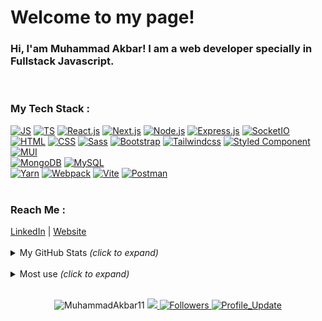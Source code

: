 # Welcome to my page!

### Hi, I'am  Muhammad Akbar! I am a web developer specially in Fullstack Javascript.


<br />

### My Tech Stack :

<div >
  <a href="https://github.com/MuhammadAkbar11?tab=repositories&language=javascript" target="_blank"><img alt="JS" src="https://img.shields.io/badge/Javascript-%23323330.svg?style=flat-square&logo=javascript&logoColor=%23F7DF1E"></a>
  <a href="https://github.com/MuhammadAkbar11?tab=repositories&language=typescript" target="_blank"><img alt="TS" src="https://img.shields.io/badge/Typescript-%23323330.svg?style=flat-square&logo=typescript&logoColor=#23007ACC"></a>
  <a href="https://github.com/MuhammadAkbar11?tab=repositories&q=react" target="_blank"><img alt="React.js" src="https://img.shields.io/badge/React.js-%23323330.svg?style=flat-square&logo=react&logoColor=%2361DAFB"></a>
  <a href="https://github.com/MuhammadAkbar11?tab=repositories&q=next" target="_blank"><img alt="Next.js" src="https://img.shields.io/badge/Next.js-%23323330.svg?style=flat-square&logo=next.js&logoColor=white"></a>
  <a href="https://github.com/MuhammadAkbar11?tab=repositories&q=node" target="_blank"><img alt="Node.js" src="https://img.shields.io/badge/Node-%23323330.svg?style=flat-square&logo=node.js&logoColor=6DA55F"></a>
  <a href="https://github.com/MuhammadAkbar11?tab=repositories&q=express" target="_blank"><img alt="Express.js" src="https://img.shields.io/badge/Express.js-%23323330.svg?style=flat-square&logo=express&logoColor=#f5f5f5"></a>
  <a href="https://github.com/MuhammadAkbar11?tab=repositories&q=socket" target="_blank"><img alt="SocketIO" src="https://img.shields.io/badge/Socket.io-%23323330.svg?style=flat-square&logo=socket.io&logoColor=%010101"></a>
</div>
<div >
   <a href="https://github.com/MuhammadAkbar11?tab=repositories&language=html" target="_blank"><img alt="HTML" src="https://img.shields.io/badge/HTML5-%23323330.svg?style=flat-square&logo=html5&logoColor=%23E34F26"></a>
   <a href="https://github.com/MuhammadAkbar11?tab=repositories&language=css" target="_blank"><img alt="CSS" src="https://img.shields.io/badge/CSS3-%23323330.svg?style=flat-square&logo=css3&logoColor=%231572B6"></a>
   <a href="https://github.com/MuhammadAkbar11?tab=repositories&language=scss" target="_blank"><img alt="Sass" src="https://img.shields.io/badge/Sass-%23323330.svg?style=flat-square&logo=sass&logoColor=%23BF4080"></a>
   <a href="https://github.com/MuhammadAkbar11?tab=repositories&q=bootstrap" target="_blank"><img alt="Bootstrap" src="https://img.shields.io/badge/Bootstrap-%23323330.svg?style=flat-square&logo=bootstrap&logoColor=%237431FA"></a>
   <a href="https://github.com/MuhammadAkbar11?tab=repositories&q=tailwindcss" target="_blank"><img alt="Tailwindcss" src="https://img.shields.io/badge/Tailwindcss-%23323330.svg?style=flat-square&logo=tailwindcss&logoColor=%2338B2AC"></a>
   <a href="https://github.com/MuhammadAkbar11?tab=repositories&q=styled-components" target="_blank"><img alt="Styled Component" src="https://img.shields.io/badge/Styled--components-%23323330.svg?style=flat-square&logo=styled-components&logoColor=DB7093"></a>
   <a href="https://github.com/MuhammadAkbar11?tab=repositories&q=mui" target="_blank"><img alt="MUI" src="https://img.shields.io/badge/MUI-%23323330.svg?style=flat-square&logo=MUI&logoColor=%230081CB"></a>
</div>

<div>
  <a href="https://github.com/MuhammadAkbar11?tab=repositories&q=mongodb" target="_blank"><img alt="MongoDB" src="https://img.shields.io/badge/MongoDB-%23323330.svg?style=flat-square&logo=mongodb&logoColor=%234ea94b"></a>
  <a href="https://github.com/MuhammadAkbar11?tab=repositories&q=mysql" target="_blank"><img alt="MySQL" src="https://img.shields.io/badge/MySQL-%23323330.svg?style=flat-square&logo=mysql&logoColor=ffbc14"></a>
</div>
<div>
  <a href="https://github.com/MuhammadAkbar11?tab=repositories&q=yarn" target="_blank"><img alt="Yarn" src="https://img.shields.io/badge/Yarn-%23323330.svg?style=flat-square&logo=yarn&logoColor=%232C8EBB"></a>
  <a href="https://github.com/MuhammadAkbar11?tab=repositories&q=webpack" target="_blank"><img alt="Webpack" src="https://img.shields.io/badge/Webpack-%23323330.svg?style=flat-square&logo=webpack&logoColor=%238DD6F9"></a>
  <a href="https://github.com/MuhammadAkbar11?tab=repositories&q=vite" target="_blank"><img alt="Vite" src="https://img.shields.io/badge/Vite.js-%23323330.svg?style=flat-square&logo=vite&logoColor=FFB60E"></a>
  <a href="https://github.com/MuhammadAkbar11?tab=repositories&q=vite" target="_blank"><img alt="Postman" src="https://img.shields.io/badge/Postman-%23323330.svg?style=flat-square&logo=postman&logoColor=FF6C37"></a>
</div>

<br />

### Reach Me :

<div >
  <a href="https://linkedin.com/in/muhammadakbarletlet" target="_blank" >LinkedIn</a> | <a href="https://muhammad-akbar.herokuapp.com" target="_blank" >Website</a>

</div>

<br />

<details>
<summary>My GitHub Stats <i>(click to expand)</i> </summary>
<p align="left" style="margin-top: 2rem; display: flex; flex-wrap: wrap; justify-content: start; gap: 1rem" >
    <img height="200px" src="https://github-readme-stats.vercel.app/api?username=MuhammadAkbar11&theme=radical&hide_border=false&include_all_commits=false&count_private=false" alt="Akbar's Github readme stats">
    <img height="200px" src="https://github-readme-streak-stats.herokuapp.com/?user=MuhammadAkbar11&theme=radical&hide_border=false" alt="MuhammadAkbar11"/>
     <img height="200px" src="https://github-readme-stats.vercel.app/api/top-langs/?username=MuhammadAkbar11&theme=radical&hide_border=false&include_all_commits=false&count_private=false&layout=compact" alt="MuhammadAkbar11's top use lang"/>
</p>
</details>
<br/>
<details>
<summary>Most use <i>(click to expand)</i> </summary>
<p align="center" style="margin-top: 2rem; display: flex; flex-wrap: wrap; justify-content: center; gap: 1rem" >
     <img height="200px" src="https://github-readme-stats.vercel.app/api/top-langs/?username=MuhammadAkbar11&theme=radical&hide_border=false&include_all_commits=false&count_private=false&layout=compact" alt="MuhammadAkbar11's top use lang"/>
</p>
</details>
<br/>



<p align="center">
  <img src="https://komarev.com/ghpvc/?username=MuhammadAkbar11" alt="MuhammadAkbar11"/>
  <!-- <img src="https://gpvc.arturio.dev/muhammadAkbar11" alt="muhammadakbar11"/> -->
  <a href="https://github.com/muhammadakbar11/muhammadakbar11/pulse" alt="Activity">
    <img src="https://img.shields.io/github/commit-activity/m/muhammadakbar11/muhammadakbar11" />
  </a>
  <a href="https://github.com/muhammadAkbar11?tab=followers">
    <img alt="Followers" src="https://img.shields.io/github/followers/muhammadAkbar11?color=4C1&logo=github">
  </a>
  <a href="https://github.com/muhammadAkbar11/muhammadAkbar11" target="_blank">
    <img alt="Profile_Update" src="https://img.shields.io/github/last-commit/muhammadAkbar11/muhammadAkbar11?label=Profile%20update&style=fflat-square">
  </a>
</p>




